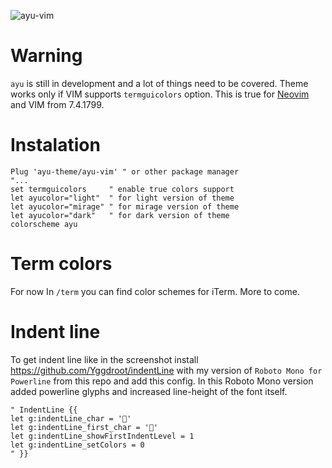 ![ayu-vim](http://i.imgur.com/7vnF4Na.png)

# Warning
`ayu` is still in development and a lot of things need to be covered. Theme works only if VIM supports `termguicolors` option. This is true for [Neovim](https://neovim.io) and VIM from 7.4.1799.

# Instalation
```VimL
Plug 'ayu-theme/ayu-vim' " or other package manager
"...
set termguicolors     " enable true colors support
let ayucolor="light"  " for light version of theme
let ayucolor="mirage" " for mirage version of theme
let ayucolor="dark"   " for dark version of theme
colorscheme ayu
```

# Term colors
For now In `/term` you can find color schemes for iTerm. More to come.

# Indent line
To get indent line like in the screenshot install https://github.com/Yggdroot/indentLine with my version of `Roboto Mono for Powerline` from this repo and add this config.
In this Roboto Mono version added powerline glyphs and increased line-height of the font itself.

```Viml
" IndentLine {{
let g:indentLine_char = ''
let g:indentLine_first_char = ''
let g:indentLine_showFirstIndentLevel = 1
let g:indentLine_setColors = 0
" }}
```
